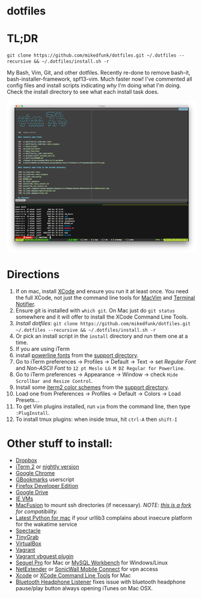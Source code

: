 # dotfiles

# TL;DR
```
git clone https://github.com/mikedfunk/dotfiles.git ~/.dotfiles --recursive && ~/.dotfiles/install.sh -r
```

My Bash, Vim, Git, and other dotfiles. Recently re-done to remove bash-it, bash-installer-framework, spf13-vim. Much faster now! I've commented all config files and install scripts indicating *why* I'm doing what I'm doing. Check the install directory to see what each install task does.

![Screenshot](https://raw.githubusercontent.com/mikedfunk/dotfiles/master/support/screenshot.png)

# Directions

1. If on mac, install [XCode](https://itunes.apple.com/us/app/xcode/id497799835?mt=12) and ensure you run it at least once. You need the full XCode, not just the command line tools for [MacVim](https://github.com/b4winckler/macvim) and [Terminal Notifier](https://github.com/alloy/terminal-notifier).
2. Ensure git is installed with `which git`. On Mac just do `git status` somewhere and it will offer to install the XCode Command Line Tools.
3. *Install dotfiles*: `git clone https://github.com/mikedfunk/dotfiles.git ~/.dotfiles --recursive && ~/.dotfiles/install.sh -r`
 1. Or pick an install script in the `install` directory and run them one at a time.
4. If you are using iTerm
 1. install [powerline fonts](https://github.com/Lokaltog/powerline-fonts) from the [support directory](https://github.com/mikedfunk/dotfiles/tree/master/support).
 2. Go to iTerm preferences -> Profiles -> Default -> Text -> set *Regular Font* and *Non-ASCII Font* to `12 pt Meslo LG M DZ Regular for Powerline`.
 3. Go to iTerm preferences -> Appearance -> Window -> check `Hide Scrollbar and Resize Control`.
 4. Install some [iterm2 color schemes](https://github.com/mbadolato/iTerm2-Color-Schemes) from the [support directory](https://github.com/mikedfunk/dotfiles/tree/master/support).
 5. Load one from Preferences -> Profiles -> Default -> Colors -> Load Presets...
5. To get Vim plugins installed, run `vim` from the command line, then type `:PlugInstall`.
6. To install tmux plugins: when inside tmux, hit `ctrl-A` then `shift-I`


# Other stuff to install:

* [Dropbox](https://www.dropbox.com/downloading?src=index)
* [iTerm 2](https://iterm2.com/downloads.html) or [nightly version](http://iterm2.com/downloads/nightly/#/section/home)
* [Google Chrome](https://www.google.com/intl/en/chrome/browser/#brand=CHMB&utm_campaign=en&utm_source=en-ha-na-us-sk&utm_medium=ha)
* [GBookmarks](https://github.com/mikedfunk/gbookmarks-userscript) userscript
* [Firefox Developer Edition](https://www.mozilla.org/en-US/firefox/developer/)
* [Google Drive](https://tools.google.com/dlpage/drive)
* [IE VMs](https://github.com/xdissent/ievms)
* [MacFusion](http://downloads.patjack.co.uk/dl/Macfusion.zip) to mount ssh directories (if necessary). _NOTE: [this is a fork](http://patjack.co.uk/macfusion-64-bit-ready-for-lion-mountain-lion/) for compatibility._
* [Latest Python for mac](https://www.python.org/downloads/mac-osx/) if your urllib3 complains about insecure platform for the wakatime service
* [Spectacle](http://spectacleapp.com/)
* [TinyGrab](http://tinygrab.com/download.php)
* [VirtualBox](http://virtualbox.org)
* [Vagrant](http://www.vagrantup.com/downloads)
* [Vagrant vbguest plugin](https://github.com/dotless-de/vagrant-vbguest)
* [Sequel Pro](http://www.sequelpro.com/) for Mac or [MySQL Workbench](http://dev.mysql.com/downloads/tools/workbench/) for Windows/Linux
* [NetExtender](https://sslvpn.demo.sonicwall.com/cgi-bin/portal) or [SonicWall Mobile Connect](https://itunes.apple.com/us/app/sonicwall-mobile-connect/id466931806/?mt=8) for vpn access
* [Xcode](https://itunes.apple.com/us/app/xcode/id497799835?ls=1&mt=12) or [XCode Command Line Tools](https://developer.apple.com/downloads/index.action) for Mac
* [Bluetooth Headphone Listener](https://github.com/jguice/mac-bt-headset-fix) fixes issue with bluetooth headphone pause/play button always opening iTunes on Mac OSX.
